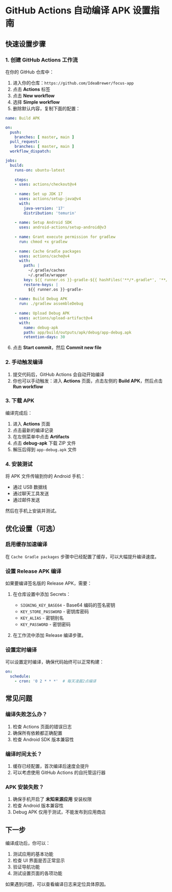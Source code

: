# GitHub Actions 自动编译 APK 设置指南

## 快速设置步骤

### 1. 创建 GitHub Actions 工作流

在你的 GitHub 仓库中：

1. 进入你的仓库：`https://github.com/IdeaBrewer/focus-app`
2. 点击 **Actions** 标签
3. 点击 **New workflow**
4. 选择 **Simple workflow**
5. 删除默认内容，复制下面的配置：

```yaml
name: Build APK

on:
  push:
    branches: [ master, main ]
  pull_request:
    branches: [ master, main ]
  workflow_dispatch:

jobs:
  build:
    runs-on: ubuntu-latest
    
    steps:
    - uses: actions/checkout@v4
    
    - name: Set up JDK 17
      uses: actions/setup-java@v4
      with:
        java-version: '17'
        distribution: 'temurin'
        
    - name: Setup Android SDK
      uses: android-actions/setup-android@v3
      
    - name: Grant execute permission for gradlew
      run: chmod +x gradlew
      
    - name: Cache Gradle packages
      uses: actions/cache@v4
      with:
        path: |
          ~/.gradle/caches
          ~/.gradle/wrapper
        key: ${{ runner.os }}-gradle-${{ hashFiles('**/*.gradle*', '**/gradle-wrapper.properties') }}
        restore-keys: |
          ${{ runner.os }}-gradle-
          
    - name: Build Debug APK
      run: ./gradlew assembleDebug
      
    - name: Upload Debug APK
      uses: actions/upload-artifact@v4
      with:
        name: debug-apk
        path: app/build/outputs/apk/debug/app-debug.apk
        retention-days: 30
```

6. 点击 **Start commit**，然后 **Commit new file**

### 2. 手动触发编译

1. 提交代码后，GitHub Actions 会自动开始编译
2. 你也可以手动触发：进入 **Actions** 页面，点击左侧的 **Build APK**，然后点击 **Run workflow**

### 3. 下载 APK

编译完成后：

1. 进入 **Actions** 页面
2. 点击最新的编译记录
3. 在左侧菜单中点击 **Artifacts**
4. 点击 **debug-apk** 下载 ZIP 文件
5. 解压后得到 `app-debug.apk` 文件

### 4. 安装测试

将 APK 文件传输到你的 Android 手机：

- 通过 USB 数据线
- 通过聊天工具发送
- 通过邮件发送

然后在手机上安装并测试。

## 优化设置（可选）

### 启用缓存加速编译

在 `Cache Gradle packages` 步骤中已经配置了缓存，可以大幅提升编译速度。

### 设置 Release APK 编译

如果要编译签名版的 Release APK，需要：

1. 在仓库设置中添加 Secrets：
   - `SIGNING_KEY_BASE64` - Base64 编码的签名密钥
   - `KEY_STORE_PASSWORD` - 密钥库密码
   - `KEY_ALIAS` - 密钥别名
   - `KEY_PASSWORD` - 密钥密码

2. 在工作流中添加 Release 编译步骤。

### 设置定时编译

可以设置定时编译，确保代码始终可以正常构建：

```yaml
on:
  schedule:
    - cron: '0 2 * * *'  # 每天凌晨2点编译
```

## 常见问题

### 编译失败怎么办？

1. 检查 Actions 页面的错误日志
2. 确保所有依赖都正确配置
3. 检查 Android SDK 版本兼容性

### 编译时间太长？

1. 缓存已经配置，首次编译后速度会提升
2. 可以考虑使用 GitHub Actions 的自托管运行器

### APK 安装失败？

1. 确保手机开启了 **未知来源应用** 安装权限
2. 检查 Android 版本兼容性
3. Debug APK 仅用于测试，不能发布到应用商店

## 下一步

编译成功后，你可以：

1. 测试应用的基本功能
2. 检查 UI 界面是否正常显示
3. 验证导航功能
4. 测试设置页面的各项功能

如果遇到问题，可以查看编译日志来定位具体原因。